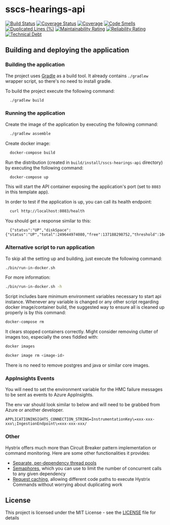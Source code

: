 # sscs-hearings-api

[![Build Status](https://travis-ci.com/hmcts/sscs-hearings-api.svg?branch=master)](https://travis-ci.org/hmcts/sscs-hearings-api)
[![Coverage Status](https://coveralls.io/repos/github/hmcts/sscs-hearings-api/badge.svg?branch=master)](https://coveralls.io/github/hmcts/sscs-hearings-api?branch=master) 
[![Coverage](https://sonarcloud.io/api/project_badges/measure?project=SSCSHA&metric=coverage)](https://sonarcloud.io/summary/new_code?id=SSCSHA)
[![Code Smells](https://sonarcloud.io/api/project_badges/measure?project=SSCSHA&metric=code_smells)](https://sonarcloud.io/summary/new_code?id=SSCSHA)
[![Duplicated Lines (%)](https://sonarcloud.io/api/project_badges/measure?project=SSCSHA&metric=duplicated_lines_density)](https://sonarcloud.io/summary/new_code?id=SSCSHA)
[![Maintainability Rating](https://sonarcloud.io/api/project_badges/measure?project=SSCSHA&metric=sqale_rating)](https://sonarcloud.io/summary/new_code?id=SSCSHA)
[![Reliability Rating](https://sonarcloud.io/api/project_badges/measure?project=SSCSHA&metric=reliability_rating)](https://sonarcloud.io/summary/new_code?id=SSCSHA)
[![Technical Debt](https://sonarcloud.io/api/project_badges/measure?project=SSCSHA&metric=sqale_index)](https://sonarcloud.io/summary/new_code?id=SSCSHA)

## Building and deploying the application

### Building the application

The project uses [Gradle](https://gradle.org) as a build tool. It already contains
`./gradlew` wrapper script, so there's no need to install gradle.

To build the project execute the following command:

```bash
  ./gradlew build
```

### Running the application

Create the image of the application by executing the following command:

```bash
  ./gradlew assemble
```

Create docker image:

```bash
  docker-compose build
```

Run the distribution (created in `build/install/sscs-hearings-api` directory)
by executing the following command:

```bash
  docker-compose up
```

This will start the API container exposing the application's port
(set to `8083` in this template app).

In order to test if the application is up, you can call its health endpoint:

```bash
  curl http://localhost:8083/health
```

You should get a response similar to this:

```
  {"status":"UP","diskSpace":{"status":"UP","total":249644974080,"free":137188298752,"threshold":10485760}}
```

### Alternative script to run application

To skip all the setting up and building, just execute the following command:

```bash
./bin/run-in-docker.sh
```

For more information:

```bash
./bin/run-in-docker.sh -h
```

Script includes bare minimum environment variables necessary to start api instance. Whenever any variable is changed or any other script regarding docker image/container build, the suggested way to ensure all is cleaned up properly is by this command:

```bash
docker-compose rm
```

It clears stopped containers correctly. Might consider removing clutter of images too, especially the ones fiddled with:

```bash
docker images

docker image rm <image-id>
```

There is no need to remove postgres and java or similar core images.

### AppInsights Events

You will need to set the environment variable for the HMC failure messages to be sent as events to Azure AppInsights.

The env var should look similar to below and will need to be grabbed from Azure or another developer.

```
APPLICATIONINSIGHTS_CONNECTION_STRING=InstrumentationKey\=xxx-xxx-xxx\;IngestionEndpoint\=xxx-xxx-xxx/
```

### Other

Hystrix offers much more than Circuit Breaker pattern implementation or command monitoring.
Here are some other functionalities it provides:
 * [Separate, per-dependency thread pools](https://github.com/Netflix/Hystrix/wiki/How-it-Works#isolation)
 * [Semaphores](https://github.com/Netflix/Hystrix/wiki/How-it-Works#semaphores), which you can use to limit
 the number of concurrent calls to any given dependency
 * [Request caching](https://github.com/Netflix/Hystrix/wiki/How-it-Works#request-caching), allowing
 different code paths to execute Hystrix Commands without worrying about duplicating work

## License

This project is licensed under the MIT License - see the [LICENSE](LICENSE) file for details

